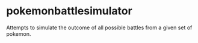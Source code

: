 pokemonbattlesimulator
======================

Attempts to simulate the outcome of all possible battles from a given set of pokemon.
